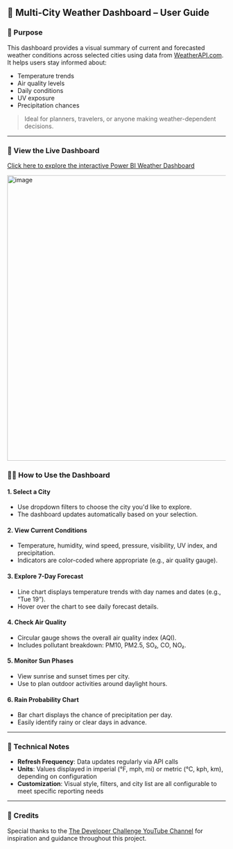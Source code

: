 ## 🧭 Multi-City Weather Dashboard – User Guide

### 🎯 Purpose
This dashboard provides a visual summary of current and forecasted weather conditions across selected cities using data from [WeatherAPI.com](https://www.weatherapi.com). It helps users stay informed about:
- Temperature trends
- Air quality levels
- Daily conditions
- UV exposure
- Precipitation chances

> Ideal for planners, travelers, or anyone making weather-dependent decisions.

---
### 🚀 View the Live Dashboard  
[Click here to explore the interactive Power BI Weather Dashboard](https://app.powerbi.com/view?r=eyJrIjoiYWVhYmNlMTYtNmQ0Mi00MmJiLTg2MmUtODQ3MzhlNmRiOTVlIiwidCI6ImM2ZTU0OWIzLTVmNDUtNDAzMi1hYWU5LWQ0MjQ0ZGM1YjJjNCJ9)

<img width="1157" height="659" alt="image" src="https://github.com/user-attachments/assets/330e445d-a18e-4390-952c-9482de2a1ff7" />


### 🧑‍💻 How to Use the Dashboard

#### 1. Select a City
- Use dropdown filters to choose the city you'd like to explore.
- The dashboard updates automatically based on your selection.

#### 2. View Current Conditions
- Temperature, humidity, wind speed, pressure, visibility, UV index, and precipitation.
- Indicators are color-coded where appropriate (e.g., air quality gauge).

#### 3. Explore 7-Day Forecast
- Line chart displays temperature trends with day names and dates (e.g., “Tue 19”).
- Hover over the chart to see daily forecast details.

#### 4. Check Air Quality
- Circular gauge shows the overall air quality index (AQI).
- Includes pollutant breakdown: PM10, PM2.5, SO₂, CO, NO₂.

#### 5. Monitor Sun Phases
- View sunrise and sunset times per city.
- Use to plan outdoor activities around daylight hours.

#### 6. Rain Probability Chart
- Bar chart displays the chance of precipitation per day.
- Easily identify rainy or clear days in advance.

---

### 🧪 Technical Notes

- **Refresh Frequency**: Data updates regularly via API calls
- **Units**: Values displayed in imperial (°F, mph, mi) or metric (°C, kph, km), depending on configuration
- **Customization**: Visual style, filters, and city list are all configurable to meet specific reporting needs

---
### 🙌 Credits

Special thanks to the [The Developer Challenge YouTube Channel](https://www.youtube.com/@The-Developer-BI) for inspiration and guidance throughout this project.
